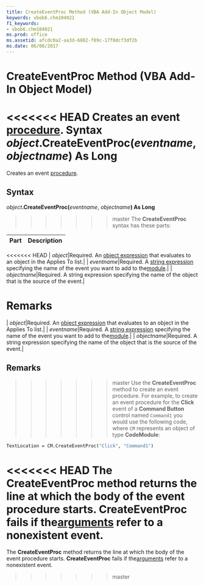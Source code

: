 ```yaml
---
title: CreateEventProc Method (VBA Add-In Object Model)
keywords: vbob6.chm104021
f1_keywords:
- vbob6.chm104021
ms.prod: office
ms.assetid: afcdc0a2-aa3d-6882-f89c-17f0dcf3df2b
ms.date: 06/08/2017
---
```



# CreateEventProc Method (VBA Add-In Object Model)



<<<<<<< HEAD
Creates an event [procedure](../../Glossary/vbe-glossary.md).
 **Syntax**
 _object_**.CreateEventProc(**_eventname_, _objectname_**) As Long**
=======
Creates an event [procedure](../../Glossary/vbe-glossary.md#procedure).

## Syntax

_object_**.CreateEventProc(**_eventname_, _objectname_**) As Long**
>>>>>>> master
The  **CreateEventProc** syntax has these parts:


|**Part**|**Description**|
|:-----|:-----|
<<<<<<< HEAD
| _object_|Required. An [object expression](../../Glossary/vbe-glossary.md) that evaluates to an object in the Applies To list.|
| _eventname_|Required. A [string expression](../../Glossary/vbe-glossary.md) specifying the name of the event you want to add to the[module](../../Glossary/vbe-glossary.md).|
| _objectname_|Required. A string expression specifying the name of the object that is the source of the event.|

 **Remarks**
=======
| _object_|Required. An [object expression](../../Glossary/vbe-glossary.md#object-expression) that evaluates to an object in the Applies To list.|
| _eventname_|Required. A [string expression](../../Glossary/vbe-glossary.md#string-expression) specifying the name of the event you want to add to the[module](../../Glossary/vbe-glossary.md#module).|
| _objectname_|Required. A string expression specifying the name of the object that is the source of the event.|

## Remarks

>>>>>>> master
Use the  **CreateEventProc** method to create an event procedure. For example, to create an event procedure for the **Click** event of a **Command Button** control named `Command1` you would use the following code, where `CM` represents an object of type **CodeModule**:



```vb
TextLocation = CM.CreateEventProc("Click", "Command1")
```

<<<<<<< HEAD
The  **CreateEventProc** method returns the line at which the body of the event procedure starts. **CreateEventProc** fails if the[arguments](../../Glossary/vbe-glossary.md) refer to a nonexistent event.
=======
The  **CreateEventProc** method returns the line at which the body of the event procedure starts. **CreateEventProc** fails if the[arguments](../../Glossary/vbe-glossary.md#argument) refer to a nonexistent event.
>>>>>>> master

